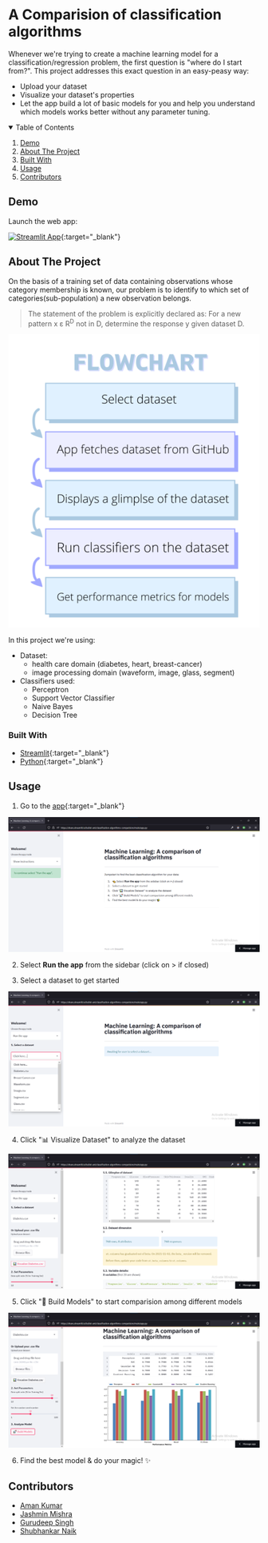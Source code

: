 
<!-- PROJECT LOGO -->
# A Comparision of classification algorithms

Whenever we're trying to create a machine learning model for a classification/regression problem, the first question is "where do I start from?". This project addresses this exact question in an easy-peasy way:
  - Upload your dataset
  - Visualize your dataset's properties
  - Let the app build a lot of basic models for you and help you understand which models works better without any parameter tuning.
    <br />
  </p>
</p>

<!-- TABLE OF CONTENTS -->
<details open="open">
  <summary>Table of Contents</summary>
  <ol>
    <li><a href="#demo">Demo</a></li>
    <li><a href="#about-the-project">About The Project</a></li>
    <li><a href="#built-with">Built With</a></li>
    <li><a href="#usage">Usage</a></li>
    <li><a href="#contributors">Contributors</a></li>
  </ol>
</details>

<!--DEMO-->
## Demo

Launch the web app:

[![Streamlit App](https://static.streamlit.io/badges/streamlit_badge_black_white.svg)](https://share.streamlit.io/bullet-ant/classification-algorithms-comparision/main/app.py){:target="_blank"}



<!-- ABOUT THE PROJECT -->
## About The Project

On the basis of a training set of data containing observations whose category membership is known, our problem is to identify to which set of categories(sub-population) a new observation belongs.

> The statement of the problem is explicitly declared as:
> For a new pattern x ε R<sup>D</sup> not in D, determine the response y given dataset D.


![Flowchart](https://github.com/bullet-ant/Classification-Algorithms-Comparision/blob/main/images/flowchart.png?raw=true)

In this project we're using: 
- Dataset:
  -  health care domain (diabetes, heart, breast-cancer)
  -  image processing domain (waveform, image, glass, segment)
- Classifiers used:
  - Perceptron
  - Support Vector Classifier
  - Naive Bayes
  - Decision Tree


### Built With

* [Streamlit](https://streamlit.io){:target="_blank"}
* [Python](https://www.python.org){:target="_blank"}


<!-- USAGE EXAMPLES -->
## Usage

1. Go to the [app](https://share.streamlit.io/bullet-ant/comparision-of-classification-algorithms/main/app.py){:target="_blank"}

![Landing page](https://github.com/bullet-ant/Classification-Algorithms-Comparision/blob/main/images/landing_page.png?raw=true)

2. Select **Run the app** from the sidebar (click on > if closed)

3. Select a dataset to get started

![Dataset selection](https://github.com/bullet-ant/Classification-Algorithms-Comparision/blob/main/images/select_dataset.png?raw=true)

4. Click "📊 Visualize Dataset" to analyze the dataset

![Visualize dataset](https://github.com/bullet-ant/Classification-Algorithms-Comparision/blob/main/images/visualize_dataset.png?raw=true)

5. Click "🚀 Build Models" to start comparision among different models

![Build models](https://github.com/bullet-ant/Classification-Algorithms-Comparision/blob/main/images/build_models.png?raw=true)

6. Find the best model & do your magic! ✨



<!-- CONTRIBUTORS -->
## Contributors

- [Aman Kumar](https://github.com/bullet-ant)
- [Jashmin Mishra](https://github.com/jashminmishra1)
- [Gurudeep Singh](https://github.com/gudii16)
- [Shubhankar Naik](https://github.com/shubhankar-naik)


